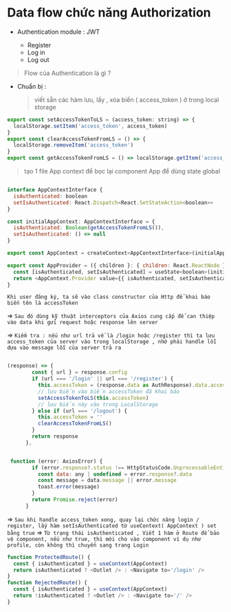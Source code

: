 # Data flow chức năng Authorization

- Authentication module : JWT

  - Register
  - Log in
  - Log out

> Flow của Authentication là gì ?

- Chuẩn bị :

  > viết sẵn các hàm lưu, lấy , xóa biến ( access_token ) ở trong local storage

```js
export const setAccessTokenToLS = (access_token: string) => {
  localStorage.setItem('access_token', access_token)
}
export const clearAccessTokenFromLS = () => {
  localStorage.removeItem('access_token')
}
export const getAccessTokenFromLS = () => localStorage.getItem('access_token') || ''
```

> tạo 1 file App context để bọc lại component App để dùng state global

```js - viết Context

interface AppContextInterface {
  isAuthenticated: boolean
  setIsAuthenticated: React.Dispatch<React.SetStateAction<boolean>>
}

const initialAppContext: AppContextInterface = {
  isAuthenticated: Boolean(getAccessTokenFromLS()),
  setIsAuthenticated: () => null
}

export const AppContext = createContext<AppContextInterface>(initialAppContext)

export const AppProvider = ({ children }: { children: React.ReactNode }) => {
  const [isAuthenticated, setIsAuthenticated] = useState<boolean>(initialAppContext.isAuthenticated)
  return <AppContext.Provider value={{ isAuthenticated, setIsAuthenticated }}>{children}</AppContext.Provider>
}

```

`Khi user đăng ký, ta sẽ vào class constructor của Http để khai báo biến tên là accessToken `

=> `Sau đó dùng kỹ thuật interceptors của Axios cung cấp để can thiệp vào data khi gửi request hoặc response lên server`

=> `Kiểm tra : nếu như url trả về là /login hoặc /register thì ta lưu access_token của server vào trong localStorage , nhớ phải handle lỗi dựa vào message lỗi của server trả ra   `

```js - lưu accessToken

(response) => {
        const { url } = response.config
        if (url === '/login' || url === '/register') {
          this.accessToken = (response.data as AuthResponse).data.access_token
          // lưu biến vào biến accessToken đã khai báo
          setAccessTokenToLS(this.accessToken)
          // lưu biến này vào trong LocalStorage
        } else if (url === '/logout') {
          this.accessToken = ''
          clearAccessTokenFromLS()
        }
        return response
      },
```

```js - handle lỗi

 function (error: AxiosError) {
        if (error.response?.status !== HttpStatusCode.UnprocessableEntity) {
          const data: any | undefined = error.response?.data
          const message = data.message || error.message
          toast.error(message)
        }
        return Promise.reject(error)
      }
```

=> `Sau khi handle access_token xong, quay lại chức năng login / register, lấy hàm setIsAuthenticated từ useContext( AppContext ) set bằng true`
=> `Từ trạng thái isAuthenticated , Viết 1 hàm ở Route để bảo vệ component, nếu như true, thì mới cho vào component ví dụ như profile, còn không thì chuyển sang trang Login `

```js - Component protected và rejected
function ProtectedRoute() {
  const { isAuthenticated } = useContext(AppContext)
  return isAuthenticated ? <Outlet /> : <Navigate to='/login' />
}
function RejectedRoute() {
  const { isAuthenticated } = useContext(AppContext)
  return !isAuthenticated ? <Outlet /> : <Navigate to='/' />
}
```
